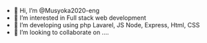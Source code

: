 - 👋 Hi, I’m @Musyoka2020-eng
- 👀 I’m interested in Full stack web development
- 🌱 I’m developing using php Lavarel, JS Node, Express, Html, CSS
- 💞️ I’m looking to collaborate on ....

<!---
Musyoka2020-eng/Musyoka2020-eng is a ✨ special ✨ repository because its `README.md` (this file) appears on your GitHub profile.
You can click the Preview link to take a look at your changes.
--->
